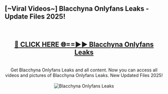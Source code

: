 <h2>[~Viral Videos~] Blacchyna Onlyfans Leaks - Update Files 2025!</h2>
<br>
<div align="center">
<h2><a href="https://betterlinks.top/A2PfLJ" rel="nofollow">🔴 CLICK HERE 🌐==►► Blacchyna Onlyfans Leaks</a></h2>
<br>
Get Blacchyna Onlyfans Leaks and all content. Now you can access all videos and pictures of Blacchyna Onlyfans Leaks. New Updated Files 2025!
<br>
<br>
<a href="https://betterlinks.top/A2PfLJ" rel="nofollow" data-target="animated-image.originalLink"><img src="https://i.ibb.co.com/WyWwxjT/player-gif2.gif" alt="Blacchyna Onlyfans Leaks" style="max-width: 100%; display: inline-block;" data-target="animated-image.originalImage"></a>
</div>
<br>
